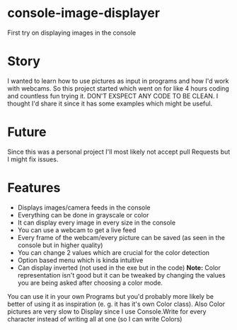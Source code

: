 # console-image-displayer
First try on displaying images in the console

# Story
I wanted to learn how to use pictures as input in programs and how I'd work with webcams. So this project started which went on for like 4 hours coding and countless fun trying it. DON'T EXSPECT ANY CODE TO BE CLEAN. I thought I'd share it since it has some examples which might be useful.

# Future
Since this was a personal project I'll most likely not accept pull Requests but I might fix issues.

# Features
   - Displays images/camera feeds in the console
   - Everything can be done in grayscale or color
   - It can display every image in every size in the console
   - You can use a webcam to get a live feed
   - Every frame of the webcam/every picture can be saved (as seen in the console but in higher quality)
   - You can change 2 values which are crucial for the color detection
   - Option based menu which is kinda intuitive
   - Can display inverted (not used in the exe but in the code)
**Note:** Color representation isn't good but it can be tweaked by changing the values you are being asked after choosing a color mode.

You can use it in your own Programs but you'd probably more likely be better of using it as inspiration (e. g. it has it's own Color class). Also Color pictures are very slow to Display since I use Console.Write for every character instead of writing all at one (so I can write Colors)
